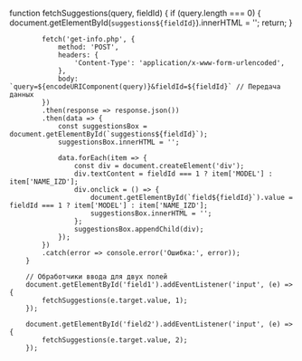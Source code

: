 function fetchSuggestions(query, fieldId) {
            if (query.length === 0) {
                document.getElementById(`suggestions${fieldId}`).innerHTML = '';
                return;
            }

            fetch('get-info.php', {
                method: 'POST',
                headers: {
                    'Content-Type': 'application/x-www-form-urlencoded',
                },
                body: `query=${encodeURIComponent(query)}&fieldId=${fieldId}` // Передача данных
            })
            .then(response => response.json())
            .then(data => {
                const suggestionsBox = document.getElementById(`suggestions${fieldId}`);
                suggestionsBox.innerHTML = '';

                data.forEach(item => {
                    const div = document.createElement('div');
					div.textContent = fieldId === 1 ? item['MODEL'] : item['NAME_IZD'];
                    div.onclick = () => {
						document.getElementById(`field${fieldId}`).value = fieldId === 1 ? item['MODEL'] : item['NAME_IZD'];
						suggestionsBox.innerHTML = '';
                    };
                    suggestionsBox.appendChild(div);
                });
            })
            .catch(error => console.error('Ошибка:', error));
        }

        // Обработчики ввода для двух полей
        document.getElementById('field1').addEventListener('input', (e) => {
            fetchSuggestions(e.target.value, 1);
        });

        document.getElementById('field2').addEventListener('input', (e) => {
            fetchSuggestions(e.target.value, 2);
        });
